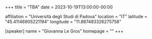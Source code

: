 +++
title = "TBA"
date = 2023-10-19T13:00:00-00:00

affiliation = "Università degli Studi di Padova"
location = "IT"
latitude = "45.41146905221194"
longitude = "11.887483326275758"

[speaker]
  name = "Giovanna Le Gros"
    homepage = ""
+++
